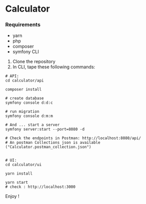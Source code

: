 # Calculator

### Requirements
* yarn
* php
* composer
* symfony CLI

1. Clone the repository
2. In CLI, tape these following commands:
```shell
# API:
cd calculator/api 

composer install

# create database
symfony console d:d:c

# run migration
symfony console d:m:m

# And ... start a server
symfony server:start --port=8080 -d

# Check the endpoints in Postman: http://localhost:8080/api/
# An postman Collections json is available ("Calculator.postman_collection.json")


# UI:
cd calculator/ui 

yarn install

yarn start 
# check : http://localhost:3000
```


Enjoy !